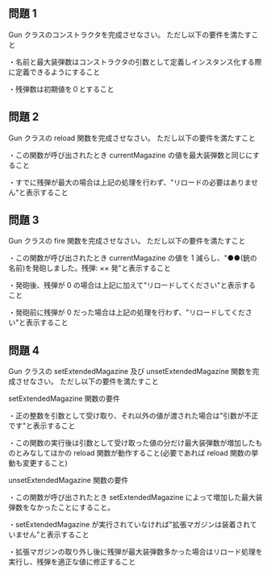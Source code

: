 ## 問題 1

Gun クラスのコンストラクタを完成させなさい。
ただし以下の要件を満たすこと

・名前と最大装弾数はコンストラクタの引数として定義しインスタンス化する際に定義できるようにすること

・残弾数は初期値を０とすること

## 問題 2

Gun クラスの reload 関数を完成させなさい。
ただし以下の要件を満たすこと

・この関数が呼び出されたとき currentMagazine の値を最大装弾数と同じにすること

・すでに残弾が最大の場合は上記の処理を行わず、"リロードの必要はありません"と表示すること

## 問題 3

Gun クラスの fire 関数を完成させなさい。
ただし以下の要件を満たすこと

・この関数が呼び出されたとき currentMagazine の値を 1 減らし、"●●(銃の名前)を発砲しました。残弾: ×× 発"と表示すること

・発砲後、残弾が 0 の場合は上記に加えて"リロードしてください"と表示すること

・発砲前に残弾が 0 だった場合は上記の処理を行わず、"リロードしてください"と表示すること

## 問題 4

Gun クラスの setExtendedMagazine 及び unsetExtendedMagazine 関数を完成させなさい。
ただし以下の要件を満たすこと

setExtendedMagazine 関数の要件

・正の整数を引数として受け取り、それ以外の値が渡された場合は"引数が不正です"と表示すること

・この関数の実行後は引数として受け取った値の分だけ最大装弾数が増加したものとみなしてほかの reload 関数が動作すること(必要であれば reload 関数の挙動も変更すること)

unsetExtendedMagazine 関数の要件

・この関数が呼び出されたとき setExtendedMagazine によって増加した最大装弾数をなかったことにすること。

・setExtendedMagazine が実行されていなければ"拡張マガジンは装着されていません"と表示すること

・拡張マガジンの取り外し後に残弾が最大装弾数多かった場合はリロード処理を実行し、残弾を適正な値に修正すること

